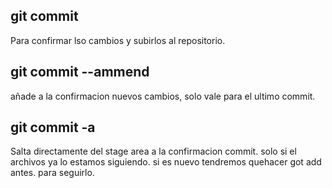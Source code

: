 ## git commit

Para confirmar lso cambios y subirlos al repositorio.



## git commit --ammend

añade a la confirmacion nuevos cambios, solo vale para el ultimo commit. 

## git commit -a

Salta directamente del stage area a la confirmacion commit. 
solo si el archivos ya lo estamos siguiendo. 
si es nuevo tendremos quehacer got add antes. para seguirlo.